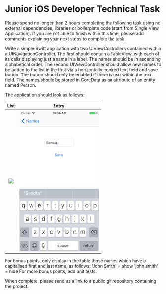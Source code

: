 # Junior iOS Developer Technical Task
Please spend no longer than 2 hours completing the following task using no external dependencies, libraries or boilerplate code (start from Single View Application). If you are not able to finish within this time, please add comments explaining your next steps to complete the task.

Write a simple Swift application with two UIViewControllers contained within a UINavigationController. The first should contain a TableView, with each of its cells displaying just a name in a label. The names should be in ascending alphabetical order.
The second UIViewController should allow new names to be added to the list in the first via a horizontally centred text field and save button. The button should only be enabled if there is text within the text field.
The names should be stored in CoreData as an attribute of an entity named Person.

The application should look as follows:

List            |  Entry
:-------------------------:|:-------------------------:
![](/list.png)  |  ![](entry.png)

For bonus points, only display in the table those names which have a capitalised first and last name, as follows:
'John Smith' = show
'john smith' = hide
For more bonus points, add unit tests.

When complete, please send us a link to a public git repository containing the project.
